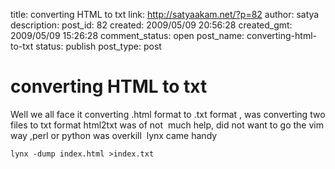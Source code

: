 title: converting HTML to txt
link: http://satyaakam.net/?p=82
author: satya
description: 
post_id: 82
created: 2009/05/09 20:56:28
created_gmt: 2009/05/09 15:26:28
comment_status: open
post_name: converting-html-to-txt
status: publish
post_type: post

# converting HTML to txt

Well we all face it converting .html format to .txt format , was converting two files to txt format html2txt was of not  much help, did not want to go the vim way ,perl or python was overkill  lynx came handy 
    
    
    lynx -dump index.html >index.txt
